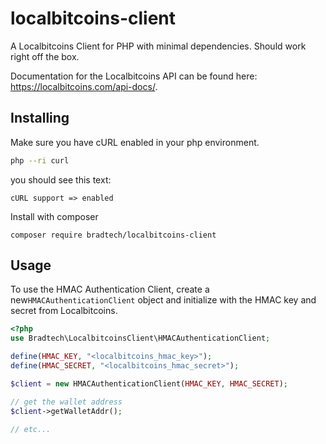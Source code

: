 # localbitcoins-client

A Localbitcoins Client for PHP with minimal dependencies. Should work
right off the box.

Documentation for the Localbitcoins API can be found here: <https://localbitcoins.com/api-docs/>.

## Installing

Make sure you have cURL enabled in your php environment.

```sh
php --ri curl
```

you should see this text:

```text
cURL support => enabled
```

Install with composer

```console
composer require bradtech/localbitcoins-client
```

## Usage

To use the HMAC Authentication Client, create a new`HMACAuthenticationClient` object and
initialize with the HMAC key and secret from Localbitcoins.

```php
<?php
use Bradtech\LocalbitcoinsClient\HMACAuthenticationClient;

define(HMAC_KEY, "<localbitcoins_hmac_key>");
define(HMAC_SECRET, "<localbitcoins_hmac_secret>");

$client = new HMACAuthenticationClient(HMAC_KEY, HMAC_SECRET);

// get the wallet address
$client->getWalletAddr();

// etc...

```
